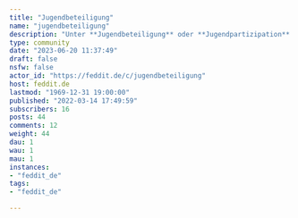 ```yaml
---
title: "Jugendbeteiligung" 
name: "jugendbeteiligung"
description: "Unter **Jugendbeteiligung** oder **Jugendpartizipation** wird die aktive Teilhabe von Kindern und jungen Menschen an Planungs- und Entscheidungsprozessen des öffentlichen Lebens, in Schule, Vereinen, oder verschiedenen politischen Ebenen, bzw. am Familienleben verstanden."
type: community
date: "2023-06-20 11:37:49"
draft: false
nsfw: false
actor_id: "https://feddit.de/c/jugendbeteiligung"
host: feddit.de
lastmod: "1969-12-31 19:00:00"
published: "2022-03-14 17:49:59"
subscribers: 16
posts: 44
comments: 12
weight: 44
dau: 1
wau: 1
mau: 1
instances:
- "feddit_de"
tags: 
- "feddit_de"

---
```

